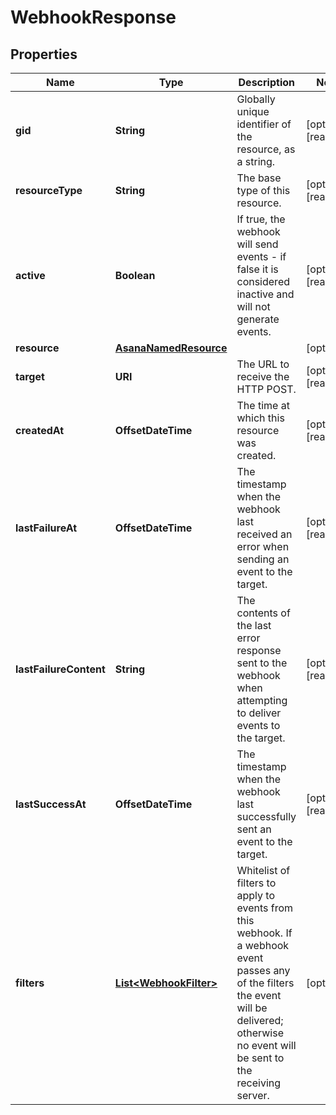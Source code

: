 

# WebhookResponse


## Properties

| Name | Type | Description | Notes |
|------------ | ------------- | ------------- | -------------|
|**gid** | **String** | Globally unique identifier of the resource, as a string. |  [optional] [readonly] |
|**resourceType** | **String** | The base type of this resource. |  [optional] [readonly] |
|**active** | **Boolean** | If true, the webhook will send events - if false it is considered inactive and will not generate events. |  [optional] [readonly] |
|**resource** | [**AsanaNamedResource**](AsanaNamedResource.md) |  |  [optional] |
|**target** | **URI** | The URL to receive the HTTP POST. |  [optional] [readonly] |
|**createdAt** | **OffsetDateTime** | The time at which this resource was created. |  [optional] [readonly] |
|**lastFailureAt** | **OffsetDateTime** | The timestamp when the webhook last received an error when sending an event to the target. |  [optional] [readonly] |
|**lastFailureContent** | **String** | The contents of the last error response sent to the webhook when attempting to deliver events to the target. |  [optional] [readonly] |
|**lastSuccessAt** | **OffsetDateTime** | The timestamp when the webhook last successfully sent an event to the target. |  [optional] [readonly] |
|**filters** | [**List&lt;WebhookFilter&gt;**](WebhookFilter.md) | Whitelist of filters to apply to events from this webhook. If a webhook event passes any of the filters the event will be delivered; otherwise no event will be sent to the receiving server. |  [optional] |



